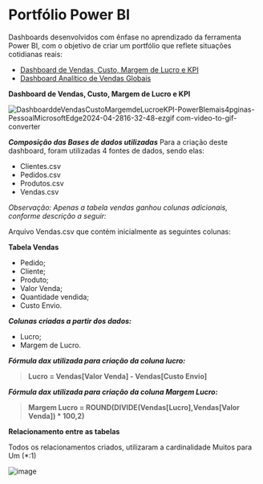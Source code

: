 # Portfólio Power BI 

 Dashboards desenvolvidos com ênfase no aprendizado da ferramenta Power BI, com o objetivo de criar um portfólio que reflete situações cotidianas reais:

- [Dashboard de Vendas, Custo, Margem de Lucro e KPI](https://github.com/GustavoMauriciodeOliveiradeBorba/Portfolio-Power-BI/tree/8935b461aa95ccf739cd7cf37ce9623d73b5e181/Dashboard%20de%20Vendas%2C%20Custo%2C%20Margem%20de%20Lucro%20e%20KPI)
- [Dashboard Analítico de Vendas Globais](https://github.com/GustavoMauriciodeOliveiradeBorba/Portfolio-Power-BI/tree/8935b461aa95ccf739cd7cf37ce9623d73b5e181/Dashboard%20Anal%C3%ADtico%20de%20Vendas%20Globais)

**Dashboard de Vendas, Custo, Margem de Lucro e KPI**


![DashboarddeVendasCustoMargemdeLucroeKPI-PowerBIemais4pginas-PessoalMicrosoftEdge2024-04-2816-32-48-ezgif com-video-to-gif-converter](https://github.com/GustavoMauriciodeOliveiradeBorba/Portfolio-Power-BI/assets/168369314/b2905e4c-4050-47a9-b138-e0010db894f9) 

**_Composição das Bases de dados utilizadas_**
 Para a criação deste dashboard, foram utilizadas 4 fontes de dados, sendo elas:

 - Clientes.csv
 - Pedidos.csv
 - Produtos.csv
 - Vendas.csv

_Observação: Apenas a tabela vendas ganhou colunas adicionais, conforme descrição a seguir:_

Arquivo Vendas.csv que contém inicialmente as seguintes colunas:

**Tabela Vendas**
- Pedido;
- Cliente;
- Produto;
- Valor Venda;
- Quantidade vendida;
- Custo Envio.
  
**_Colunas criadas a partir dos dados:_**
  - Lucro;
  - Margem de Lucro.

**_Fórmula dax utilizada para criação da coluna lucro:_**

> **Lucro = Vendas[Valor Venda] - Vendas[Custo Envio]**

**_Fórmula dax utilizada para criação da coluna Margem Lucro:_**

> **Margem Lucro = ROUND(DIVIDE(Vendas[Lucro],Vendas[Valor Venda]) * 100,2)**

**Relacionamento entre as tabelas**

Todos os relacionamentos criados, utilizaram a cardinalidade Muitos para Um (*:1)

![image](https://github.com/GustavoMauriciodeOliveiradeBorba/Portfolio-Power-BI/assets/168369314/49786ffb-ef89-4ca7-9b84-787e071dfa32)








